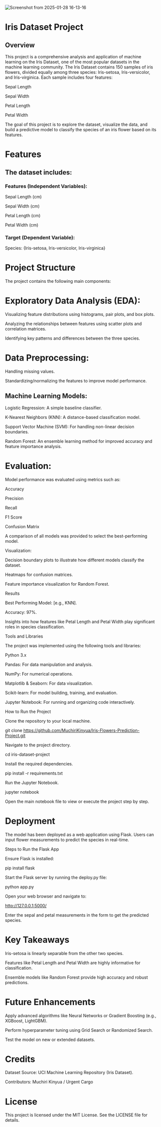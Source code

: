 ![Screenshot from 2025-01-28 16-13-16](https://github.com/user-attachments/assets/288ecaed-4661-4cee-a366-de5e219e770d)

# Iris Dataset Project

## Overview

This project is a comprehensive analysis and application of machine learning on the Iris Dataset, one of the most popular datasets in the machine learning community. The Iris Dataset contains 150 samples of iris flowers, divided equally among three species: Iris-setosa, Iris-versicolor, and Iris-virginica. Each sample includes four features:

Sepal Length

Sepal Width

Petal Length

Petal Width

The goal of this project is to explore the dataset, visualize the data, and build a predictive model to classify the species of an iris flower based on its features.

# Features

## The dataset includes:

### Features (Independent Variables):

Sepal Length (cm)

Sepal Width (cm)

Petal Length (cm)

Petal Width (cm)

### Target (Dependent Variable):

Species: {Iris-setosa, Iris-versicolor, Iris-virginica}

# Project Structure

The project contains the following main components:

# Exploratory Data Analysis (EDA):

Visualizing feature distributions using histograms, pair plots, and box plots.

Analyzing the relationships between features using scatter plots and correlation matrices.

Identifying key patterns and differences between the three species.

# Data Preprocessing:

Handling missing values.

Standardizing/normalizing the features to improve model performance.

## Machine Learning Models:

Logistic Regression: A simple baseline classifier.

K-Nearest Neighbors (KNN): A distance-based classification model.

Support Vector Machine (SVM): For handling non-linear decision boundaries.

Random Forest: An ensemble learning method for improved accuracy and feature importance analysis.

# Evaluation:

Model performance was evaluated using metrics such as:

Accuracy

Precision

Recall

F1 Score

Confusion Matrix

A comparison of all models was provided to select the best-performing model.

Visualization:

Decision boundary plots to illustrate how different models classify the dataset.

Heatmaps for confusion matrices.

Feature importance visualization for Random Forest.

Results

Best Performing Model: [e.g., KNN].

Accuracy: 97%.

Insights into how features like Petal Length and Petal Width play significant roles in species classification.

Tools and Libraries

The project was implemented using the following tools and libraries:

Python 3.x

Pandas: For data manipulation and analysis.

NumPy: For numerical operations.

Matplotlib & Seaborn: For data visualization.

Scikit-learn: For model building, training, and evaluation.

Jupyter Notebook: For running and organizing code interactively.

How to Run the Project

Clone the repository to your local machine.

git clone https://github.com/MuchiriKinyua/Iris-Flowers-Prediction-Project.git

Navigate to the project directory.

cd iris-dataset-project

Install the required dependencies.

pip install -r requirements.txt

Run the Jupyter Notebook.

jupyter notebook

Open the main notebook file to view or execute the project step by step.

# Deployment

The model has been deployed as a web application using Flask. Users can input flower measurements to predict the species in real-time.

Steps to Run the Flask App

Ensure Flask is installed:

pip install flask

Start the Flask server by running the deploy.py file:

python app.py

Open your web browser and navigate to:

http://127.0.0.1:5000/

Enter the sepal and petal measurements in the form to get the predicted species.

# Key Takeaways

Iris-setosa is linearly separable from the other two species.

Features like Petal Length and Petal Width are highly informative for classification.

Ensemble models like Random Forest provide high accuracy and robust predictions.

# Future Enhancements

Apply advanced algorithms like Neural Networks or Gradient Boosting (e.g., XGBoost, LightGBM).

Perform hyperparameter tuning using Grid Search or Randomized Search.

Test the model on new or extended datasets.

# Credits

Dataset Source: UCI Machine Learning Repository (Iris Dataset).

Contributors: Muchiri Kinyua / Urgent Cargo

# License

This project is licensed under the MIT License. See the LICENSE file for details.
